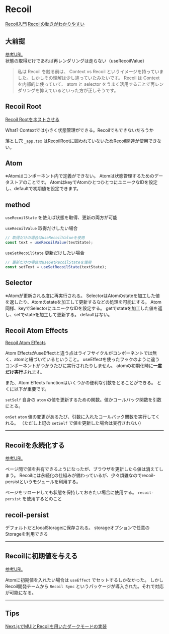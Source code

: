 # Recoil

[Recoil入門](https://zenn.dev/yuki_yuki/articles/c3bac6943f70b6)
[Recoilの動きがわかりやすい](https://ics.media/entry/210224/)

## 大前提

[参考URL](https://tech.revcomm.co.jp/2022/05/23/scoped-state-with-recoilroot)
状態の取得だけであれば再レンダリングは走らない（useRecoilValue）
>私は Recoil を触る前は、 Context vs Recoil というイメージを持っていました。しかしその理解は少し違っていたみたいです。
>Recoil は Context を内部的に使っていて、 atom と selector をうまく活用することで再レンダリングを抑えているといった方が正しそうです。

## Recoil Root

[Recoil Rootをネストさせる](https://tech.revcomm.co.jp/2022/05/23/scoped-state-with-recoilroot)

What?
Contextでは小さく状態管理ができる。Recoilでもできないだろうか

落とし穴
`_app.tsx` はRecoilRootに囲われていないためRecoil関連が使用できない。

## Atom

※Atomはコンポーネント内で定義ができない。
Atomは状態管理するためのデータストアのことです。
AtomはkeyでAtomひとつひとつにユニークなIDを設定し、defaultで初期値を設定できます。

## method

`useRecoilState`
を使えば状態を取得、更新の両方が可能

`useRecoilValue`
取得だけしたい場合

```ts
// 取得だけの場合はuseRecoilValueを使用
const text = useRecoilValue(textState);
```

`useSetRecoilState`
更新だけしたい場合

```ts
// 更新だけの場合はuseSetRecoilStateを使用
const setText = useSetRecoilState(textState);
```

## Selector

※Atomが更新される度に再実行される。
SelectorはAtomのstateを加工した値を返したり、Atomのstateを加工して更新するなどの処理を可能にする。
Atom同様、keyでSelectorにユニークなIDを設定する。
getでstateを加工した値を返し、setでstateを加工して更新する。
defaultはない。

## Recoil Atom Effects

[Recoil Atom Effects](https://zenn.dev/riemonyamada/articles/ad38200a1c7fa3)

Atom EffectsがuseEffectと違う点はライフサイクルがコンポーネントでは無く、atomと紐づいているということ。
useEffectを使ったフックのように違うコンポーネントがつかうたびに実行されたりしません。
atomの初期化時に**一度だけ実行**されます。

また、Atom Effects functionはいくつかの便利な引数をとることができる。
とくに以下が重要です。

`setSelf`
自身の `atom` の値を更新するための関数。値かコールバック関数を引数にとる。

`onSet`
`atom` 値の変更があるたび、引数に入れたコールバック関数を実行してくれる。
（ただし上記の `setSelf` で値を更新した場合は実行されない）

---

## Recoilを永続化する

[参考URL](https://sunday-morning.app/posts/2021-11-10-change-recoil-persist-storage-with-nextjs)

ページ間で値を共有できるようになったが、ブラウザを更新したら値は消えてしまう。
Recoilには永続化の仕組みが備わっているが、少々煩雑なのでrecoil-persistというモジュールを利用する。

ページをリロードしても状態を保持しておきたい場合に使用する。
`recoil-persist` を使用するとのこと

## recoil-persist

デフォルトだとlocalStorageに保存される。
storageオプションで任意のStorageを利用できる

---

## Recoilに初期値を与える

[参考URL](https://nulab.com/ja/blog/nulab/recoil-sync/)

Atomに初期値を入れたい場合は `useEffect` でセットするしかなかった。
しかしRecoil開発チームから `Recoil Sync` というパッケージが導入された。それで対応が可能になる。

---

## Tips

[Next.jsでMUIとRecoilを用いたダークモードの実装](https://www.fourier.jp/techblog/articles/dark-mode-with-nexthjs-mui-recoil-localstorage/)
